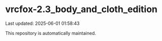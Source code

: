 # vrcfox-2.3_body_and_cloth_edition

Last updated: 2025-06-01 01:58:43

This repository is automatically maintained.
